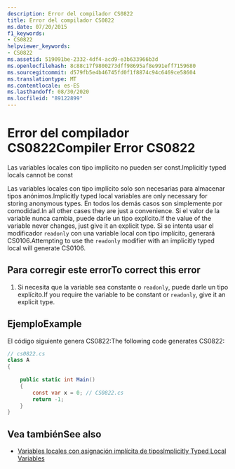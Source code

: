 ```yaml
---
description: Error del compilador CS0822
title: Error del compilador CS0822
ms.date: 07/20/2015
f1_keywords:
- CS0822
helpviewer_keywords:
- CS0822
ms.assetid: 519091be-2332-4df4-acd9-e3b633966b3d
ms.openlocfilehash: 8c88c17f9800273dff98695af8e991eff7159680
ms.sourcegitcommit: d579fb5e4b46745fd0f1f8874c94c6469ce58604
ms.translationtype: MT
ms.contentlocale: es-ES
ms.lasthandoff: 08/30/2020
ms.locfileid: "89122899"
---
```

# <a name="compiler-error-cs0822"></a><span data-ttu-id="0e969-103">Error del compilador CS0822</span><span class="sxs-lookup"><span data-stu-id="0e969-103">Compiler Error CS0822</span></span>
<span data-ttu-id="0e969-104">Las variables locales con tipo implícito no pueden ser const.</span><span class="sxs-lookup"><span data-stu-id="0e969-104">Implicitly typed locals cannot be const</span></span>  
  
 <span data-ttu-id="0e969-105">Las variables locales con tipo implícito solo son necesarias para almacenar tipos anónimos.</span><span class="sxs-lookup"><span data-stu-id="0e969-105">Implicitly typed local variables are only necessary for storing anonymous types.</span></span> <span data-ttu-id="0e969-106">En todos los demás casos son simplemente por comodidad.</span><span class="sxs-lookup"><span data-stu-id="0e969-106">In all other cases they are just a convenience.</span></span> <span data-ttu-id="0e969-107">Si el valor de la variable nunca cambia, puede darle un tipo explícito.</span><span class="sxs-lookup"><span data-stu-id="0e969-107">If the value of the variable never changes, just give it an explicit type.</span></span> <span data-ttu-id="0e969-108">Si se intenta usar el modificador `readonly` con una variable local con tipo implícito, generará CS0106.</span><span class="sxs-lookup"><span data-stu-id="0e969-108">Attempting to use the `readonly` modifier with an implicitly typed local will generate CS0106.</span></span>  
  
## <a name="to-correct-this-error"></a><span data-ttu-id="0e969-109">Para corregir este error</span><span class="sxs-lookup"><span data-stu-id="0e969-109">To correct this error</span></span>  
  
1. <span data-ttu-id="0e969-110">Si necesita que la variable sea constante o `readonly`, puede darle un tipo explícito.</span><span class="sxs-lookup"><span data-stu-id="0e969-110">If you require the variable to be constant or `readonly`, give it an explicit type.</span></span>  
  
## <a name="example"></a><span data-ttu-id="0e969-111">Ejemplo</span><span class="sxs-lookup"><span data-stu-id="0e969-111">Example</span></span>  
 <span data-ttu-id="0e969-112">El código siguiente genera CS0822:</span><span class="sxs-lookup"><span data-stu-id="0e969-112">The following code generates CS0822:</span></span>  
  
```csharp  
// cs0822.cs  
class A  
{  
  
    public static int Main()  
    {  
        const var x = 0; // CS0822.cs  
        return -1;  
    }  
}  
```  
  
## <a name="see-also"></a><span data-ttu-id="0e969-113">Vea también</span><span class="sxs-lookup"><span data-stu-id="0e969-113">See also</span></span>

- [<span data-ttu-id="0e969-114">Variables locales con asignación implícita de tipos</span><span class="sxs-lookup"><span data-stu-id="0e969-114">Implicitly Typed Local Variables</span></span>](../programming-guide/classes-and-structs/implicitly-typed-local-variables.md)
